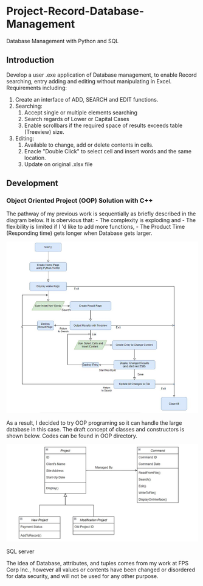 # Project-Record-Database-Management
Database Management with Python and SQL

## Introduction
Develop a user .exe application of Database management, to enable Record searching, entry adding and editing without manipulating in Excel. Requirements including:
1. Create an interface of ADD, SEARCH and EDIT functions.
2. Searching: 
    1. Accept single or multiple elements searching
    2. Search regards of Lower or Capital Cases
    3. Enable scrollbars if the required space of results exceeds table (Treeview) size.
3. Editing:
    1. Available to change, add or delete contents in cells.
    2. Enacle "Double Click" to select cell and insert words and the same location.
    3. Update on original .xlsx file
    
    
## Development

### Object Oriented Project (OOP) Solution with C++

The pathway of my previous work is sequentially as briefly described in the diagram below. It is obervious that:
    - The complexity is exploding and
    - The flexibility is limited if I 'd like to add more functions,
    - The Product Time (Responding time) gets longer when Database gets larger.

<img src="Sequential%20Coding.JPG" width="600">

As a result, I decided to try OOP programing so it can handle the large database in this case. The draft concept of classes and constructors is shown below. Codes can be found in OOP directory.

<img src="OOP.JPG" width="700">

SQL server 

The idea of Database, attributes, and tuples comes from my work at FPS Corp Inc., however all values or contents have been changed or disordered for data security, and will not be used for any other purpose.
